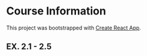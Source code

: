 # Course Information

This project was bootstrapped with [Create React App](https://github.com/facebook/create-react-app).

## EX. 2.1 - 2.5
